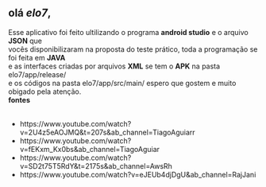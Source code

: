 ##    olá *elo7*,

Esse aplicativo foi feito ultilizando o programa **android studio** e o arquivo **JSON** que <br/>
vocês disponibilizaram na proposta do teste prático, toda a programação se foi feita em **JAVA** <br/>
e as interfaces criadas por arquivos **XML** se tem o **APK** na pasta elo7/app/release/<br/>
e os códigos na pasta elo7/app/src/main/ espero que gostem e muito obigado pela atenção.<br/>
**fontes** <br/>
<br/>
<ul>
<li> https://www.youtube.com/watch?v=2U4z5eAOJMQ&t=207s&ab_channel=TiagoAguiarr </li>
<li> https://www.youtube.com/watch?v=fEKxm_Kx0bs&ab_channel=TiagoAguiar </li>
<li> https://www.youtube.com/watch?v=SD2t75T5RdY&t=2175s&ab_channel=AwsRh </li>
<li> https://www.youtube.com/watch?v=eJEUb4djDgU&ab_channel=RajJani </li>
</ul>
